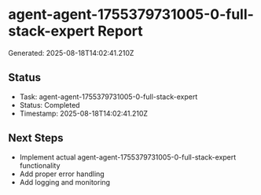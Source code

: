 # agent-agent-1755379731005-0-full-stack-expert Report

Generated: 2025-08-18T14:02:41.210Z

## Status
- Task: agent-agent-1755379731005-0-full-stack-expert
- Status: Completed
- Timestamp: 2025-08-18T14:02:41.210Z

## Next Steps
- Implement actual agent-agent-1755379731005-0-full-stack-expert functionality
- Add proper error handling
- Add logging and monitoring
